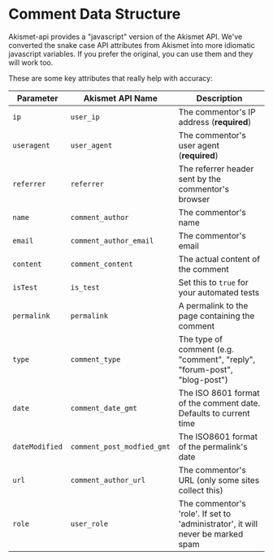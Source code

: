 Comment Data Structure
======================

Akismet-api provides a "javascript" version of the Akismet API. We've converted
the snake case API attributes from Akismet into more idiomatic javascript
variables. If you prefer the original, you can use them and they will work too.

These are some key attributes that really help with accuracy:

| Parameter | Akismet API Name | Description |
| --- | --- | --- |
| `ip` | `user_ip` | The commentor's IP address (**required**)|
| `useragent` | `user_agent` | The commentor's user agent  (**required**) |
| `referrer` | `referrer` | The referrer header sent by the commentor's browser |
| `name` | `comment_author` | The commentor's name |
| `email` | `comment_author_email` | The commentor's email |
| `content` | `comment_content` | The actual content of the comment |
| `isTest` | `is_test` | Set this to `true` for your automated tests |
| `permalink` | `permalink` | A permalink to the page containing the comment | 
| `type` | `comment_type` | The type of comment (e.g. "comment", "reply", "forum-post", "blog-post") |
| `date` | `comment_date_gmt` | The ISO 8601 format of the comment date. Defaults to current time |
| `dateModified` | `comment_post_modfied_gmt` | The ISO8601 format of the permalink's date |
| `url` | `comment_author_url` | The commentor's URL (only some sites collect this) |
| `role` | `user_role` | The commentor's 'role'. If set to 'administrator', it will never be marked spam |
